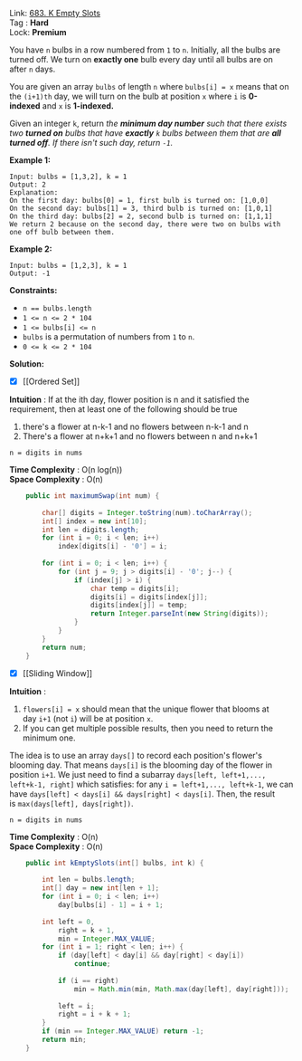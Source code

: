 Link: [683. K Empty Slots](https://leetcode.com/problems/k-empty-slots/) <br>
Tag : **Hard**<br>
Lock: **Premium**

You have `n` bulbs in a row numbered from `1` to `n`. Initially, all the bulbs are turned off. We turn on **exactly one** bulb every day until all bulbs are on after `n` days.

You are given an array `bulbs` of length `n` where `bulbs[i] = x` means that on the `(i+1)th` day, we will turn on the bulb at position `x` where `i` is **0-indexed** and `x` is **1-indexed.**

Given an integer `k`, return _the **minimum day number** such that there exists two **turned on** bulbs that have **exactly** `k` bulbs between them that are **all turned off**. If there isn't such day, return `-1`._

**Example 1:**
```
Input: bulbs = [1,3,2], k = 1
Output: 2
Explanation:
On the first day: bulbs[0] = 1, first bulb is turned on: [1,0,0]
On the second day: bulbs[1] = 3, third bulb is turned on: [1,0,1]
On the third day: bulbs[2] = 2, second bulb is turned on: [1,1,1]
We return 2 because on the second day, there were two on bulbs with one off bulb between them.
```

**Example 2:**
```
Input: bulbs = [1,2,3], k = 1
Output: -1
```

**Constraints:**
-   `n == bulbs.length`
-   `1 <= n <= 2 * 104`
-   `1 <= bulbs[i] <= n`
-   `bulbs` is a permutation of numbers from `1` to `n`.
-   `0 <= k <= 2 * 104`

**Solution:**

- [x] [[Ordered Set]]

**Intuition** :
If at the ith day, flower position is n and it satisfied the requirement, then at least one of the following should be true
1.  there's a flower at n-k-1 and no flowers between n-k-1 and n
2.  There's a flower at n+k+1 and no flowers between n and n+k+1

```
n = digits in nums
```
**Time Complexity** : O(n log(n))<br>
**Space Complexity** : O(n)

```java
    public int maximumSwap(int num) {
        
        char[] digits = Integer.toString(num).toCharArray();
        int[] index = new int[10];
        int len = digits.length;
        for (int i = 0; i < len; i++)
            index[digits[i] - '0'] = i;
        
        for (int i = 0; i < len; i++) {
            for (int j = 9; j > digits[i] - '0'; j--) {
                if (index[j] > i) {
                    char temp = digits[i];
                    digits[i] = digits[index[j]];
                    digits[index[j]] = temp;
                    return Integer.parseInt(new String(digits));
                }
            }
        }
        return num;
    }
```


- [x] [[Sliding Window]]

**Intuition** :
1.  `flowers[i] = x` should mean that the unique flower that blooms at day `i+1` (not `i`) will be at position `x`.
2.  If you can get multiple possible results, then you need to return the minimum one.

The idea is to use an array `days[]` to record each position's flower's blooming day. That means `days[i]` is the blooming day of the flower in position `i+1`. We just need to find a subarray `days[left, left+1,..., left+k-1, right]` which satisfies: for any `i = left+1,..., left+k-1`, we can have `days[left] < days[i] && days[right] < days[i]`. Then, the result is `max(days[left], days[right])`.

```
n = digits in nums
```
**Time Complexity** : O(n)<br>
**Space Complexity** : O(n)

```java
    public int kEmptySlots(int[] bulbs, int k) {
        
        int len = bulbs.length;
        int[] day = new int[len + 1];
        for (int i = 0; i < len; i++)
            day[bulbs[i] - 1] = i + 1;
        
        int left = 0,
            right = k + 1,
            min = Integer.MAX_VALUE;
        for (int i = 1; right < len; i++) {
            if (day[left] < day[i] && day[right] < day[i])
                continue;
            
            if (i == right)
                min = Math.min(min, Math.max(day[left], day[right]));
            
            left = i;
            right = i + k + 1;
        }
        if (min == Integer.MAX_VALUE) return -1;
        return min;
    }
```
